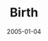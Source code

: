 ---
title: "Birth"
date: "2005-01-04"
type: "event"
note: "The hospital's heaviest birth weight this year was recorded."
---
